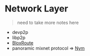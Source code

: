 # Network Layer
> need to take more notes here

* devp2p
* libp2p
* [BloxRoute](https://bloxroute.com/)
* panoramic mixnet protocol => [Nym](https://nymtech.net/)